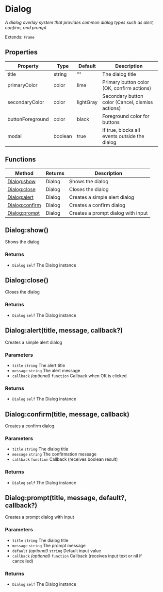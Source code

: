 # Dialog
_A dialog overlay system that provides common dialog types such as alert, confirm, and prompt._

Extends: `Frame`

## Properties

|Property|Type|Default|Description|
|---|---|---|---|
|title|string|""|The dialog title|
|primaryColor|color|lime|Primary button color (OK, confirm actions)|
|secondaryColor|color|lightGray|Secondary button color (Cancel, dismiss actions)|
|buttonForeground|color|black|Foreground color for buttons|
|modal|boolean|true|If true, blocks all events outside the dialog|

## Functions

|Method|Returns|Description|
|---|---|---|
|[Dialog:show](#dialog-show)|Dialog|Shows the dialog|
|[Dialog:close](#dialog-close)|Dialog|Closes the dialog|
|[Dialog:alert](#dialog-alert-title-message-callback)|Dialog|Creates a simple alert dialog|
|[Dialog:confirm](#dialog-confirm-title-message-callback)|Dialog|Creates a confirm dialog|
|[Dialog:prompt](#dialog-prompt-title-message-default-callback)|Dialog|Creates a prompt dialog with input|

## Dialog:show()

Shows the dialog

### Returns
* `Dialog` `self` The Dialog instance

## Dialog:close()

Closes the dialog

### Returns
* `Dialog` `self` The Dialog instance

## Dialog:alert(title, message, callback?)

Creates a simple alert dialog

### Parameters
* `title` `string` The alert title
* `message` `string` The alert message
* `callback` *(optional)* `function` Callback when OK is clicked

### Returns
* `Dialog` `self` The Dialog instance

## Dialog:confirm(title, message, callback)

Creates a confirm dialog

### Parameters
* `title` `string` The dialog title
* `message` `string` The confirmation message
* `callback` `function` Callback (receives boolean result)

### Returns
* `Dialog` `self` The Dialog instance

## Dialog:prompt(title, message, default?, callback?)

Creates a prompt dialog with input

### Parameters
* `title` `string` The dialog title
* `message` `string` The prompt message
* `default` *(optional)* `string` Default input value
* `callback` *(optional)* `function` Callback (receives input text or nil if cancelled)

### Returns
* `Dialog` `self` The Dialog instance
